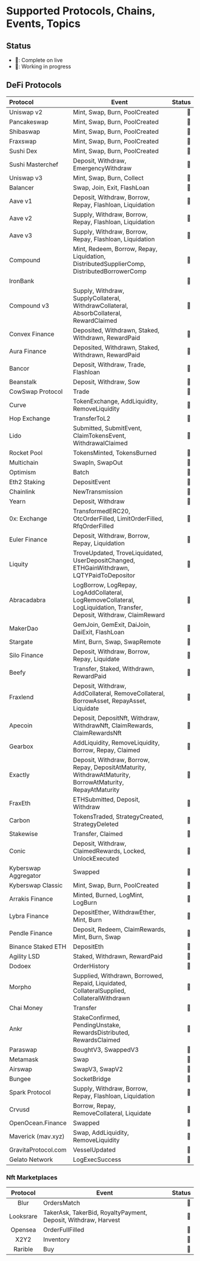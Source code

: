 # Supported Protocols, Chains, Events, Topics

## Status

- 🌱: Complete on live
- 🔨: Working in progress

## DeFi Protocols

| Protocol             | Event                                                                                                                | Status |
| :------------------- | -------------------------------------------------------------------------------------------------------------------- | -----: |
| Uniswap v2           | Mint, Swap, Burn, PoolCreated                                                                                        |     🌱 |
| Pancakeswap          | Mint, Swap, Burn, PoolCreated                                                                                        |     🌱 |
| Shibaswap            | Mint, Swap, Burn, PoolCreated                                                                                        |     🌱 |
| Fraxswap             | Mint, Swap, Burn, PoolCreated                                                                                        |     🌱 |
| Sushi Dex            | Mint, Swap, Burn, PoolCreated                                                                                        |     🌱 |
| Sushi Masterchef     | Deposit, Withdraw, EmergencyWithdraw                                                                                 |     🌱 |
| Uniswap v3           | Mint, Swap, Burn, Collect                                                                                            |     🌱 |
| Balancer             | Swap, Join, Exit, FlashLoan                                                                                          |     🌱 |
| Aave v1              | Deposit, Withdraw, Borrow, Repay, Flashloan, Liquidation                                                             |     🌱 |
| Aave v2              | Supply, Withdraw, Borrow, Repay, Flashloan, Liquidation                                                              |     🌱 |
| Aave v3              | Supply, Withdraw, Borrow, Repay, Flashloan, Liquidation                                                              |     🌱 |
| Compound             | Mint, Redeem, Borrow, Repay, Liquidation, DistributedSupplierComp, DistributedBorrowerComp                           |     🌱 |
| IronBank             |                                                                                                                      |     🌱 |
| Compound v3          | Supply, Withdraw, SupplyCollateral, WithdrawCollateral, AbsorbCollateral, RewardClaimed                              |     🌱 |
| Convex Finance       | Deposited, Withdrawn, Staked, Withdrawn, RewardPaid                                                                  |     🌱 |
| Aura Finance         | Deposited, Withdrawn, Staked, Withdrawn, RewardPaid                                                                  |     🌱 |
| Bancor               | Deposit, Withdraw, Trade, Flashloan                                                                                  |     🌱 |
| Beanstalk            | Deposit, Withdraw, Sow                                                                                               |     🌱 |
| CowSwap Protocol     | Trade                                                                                                                |     🌱 |
| Curve                | TokenExchange, AddLiquidity, RemoveLiquidity                                                                         |     🌱 |
| Hop Exchange         | TransferToL2                                                                                                         |     🌱 |
| Lido                 | Submitted, SubmitEvent, ClaimTokensEvent, WithdrawalClaimed                                                          |     🌱 |
| Rocket Pool          | TokensMinted, TokensBurned                                                                                           |     🌱 |
| Multichain           | SwapIn, SwapOut                                                                                                      |     🌱 |
| Optimism             | Batch                                                                                                                |     🌱 |
| Eth2 Staking         | DepositEvent                                                                                                         |     🌱 |
| Chainlink            | NewTransmission                                                                                                      |     🌱 |
| Yearn                | Deposit, Withdraw                                                                                                    |     🌱 |
| 0x: Exchange         | TransformedERC20, OtcOrderFilled, LimitOrderFilled, RfqOrderFilled                                                   |     🌱 |
| Euler Finance        | Deposit, Withdraw, Borrow, Repay, Liquidation                                                                        |     🌱 |
| Liquity              | TroveUpdated, TroveLiquidated, UserDepositChanged, ETHGainWithdrawn, LQTYPaidToDepositor                             |     🌱 |
| Abracadabra          | LogBorrow, LogRepay, LogAddCollateral, LogRemoveCollateral, LogLiquidation, Transfer, Deposit, Withdraw, ClaimReward |     🌱 |
| MakerDao             | GemJoin, GemExit, DaiJoin, DaiExit, FlashLoan                                                                        |     🌱 |
| Stargate             | Mint, Burn, Swap, SwapRemote                                                                                         |     🌱 |
| Silo Finance         | Deposit, Withdraw, Borrow, Repay, Liquidate                                                                          |     🌱 |
| Beefy                | Transfer, Staked, Withdrawn, RewardPaid                                                                              |     🌱 |
| Fraxlend             | Deposit, Withdraw, AddCollateral, RemoveCollateral, BorrowAsset, RepayAsset, Liquidate                               |     🌱 |
| Apecoin              | Deposit, DepositNft, Withdraw, WithdrawNft, ClaimRewards, ClaimRewardsNft                                            |     🌱 |
| Gearbox              | AddLiquidity, RemoveLiquidity, Borrow, Repay, Claimed                                                                |     🌱 |
| Exactly              | Deposit, Withdraw, Borrow, Repay, DepositAtMaturity, WithdrawAtMaturity, BorrowAtMaturity, RepayAtMaturity           |     🌱 |
| FraxEth              | ETHSubmitted, Deposit, Withdraw                                                                                      |     🌱 |
| Carbon               | TokensTraded, StrategyCreated, StrategyDeleted                                                                       |     🌱 |
| Stakewise            | Transfer, Claimed                                                                                                    |     🌱 |
| Conic                | Deposit, Withdraw, ClaimedRewards, Locked, UnlockExecuted                                                            |     🌱 |
| Kyberswap Aggregator | Swapped                                                                                                              |     🌱 |
| Kyberswap Classic    | Mint, Swap, Burn, PoolCreated                                                                                        |     🌱 |
| Arrakis Finance      | Minted, Burned, LogMint, LogBurn                                                                                     |     🌱 |
| Lybra Finance        | DepositEther, WithdrawEther, Mint, Burn                                                                              |     🌱 |
| Pendle Finance       | Deposit, Redeem, ClaimRewards, Mint, Burn, Swap                                                                      |     🌱 |
| Binance Staked ETH   | DepositEth                                                                                                           |     🌱 |
| Agility LSD          | Staked, Withdrawn, RewardPaid                                                                                        |     🌱 |
| Dodoex               | OrderHistory                                                                                                         |     🌱 |
| Morpho               | Supplied, Withdrawn, Borrowed, Repaid, Liquidated, CollateralSupplied, CollateralWithdrawn                           |     🌱 |
| Chai Money           | Transfer                                                                                                             |     🌱 |
| Ankr                 | StakeConfirmed, PendingUnstake, RewardsDistributed, RewardsClaimed                                                   |     🌱 |
| Paraswap             | BoughtV3, SwappedV3                                                                                                  |     🌱 |
| Metamask             | Swap                                                                                                                 |     🌱 |
| Airswap              | SwapV3, SwapV2                                                                                                       |     🌱 |
| Bungee               | SocketBridge                                                                                                         |     🌱 |
| Spark Protocol       | Supply, Withdraw, Borrow, Repay, Flashloan, Liquidation                                                              |     🌱 |
| Crvusd               | Borrow, Repay, RemoveCollateral, Liquidate                                                                           |     🌱 |
| OpenOcean.Finance    | Swapped                                                                                                              |     🌱 |
| Maverick (mav.xyz)   | Swap, AddLiquidity, RemoveLiquidity                                                                                  |     🌱 |
| GravitaProtocol.com  | VesselUpdated                                                                                                        |     🌱 |
| Gelato Network       | LogExecSuccess                                                                                                       |     🌱 |

### Nft Marketplaces

| Protocol  | Event                                                          | Status |
| :-------: | -------------------------------------------------------------- | -----: |
|   Blur    | OrdersMatch                                                    |     🌱 |
| Looksrare | TakerAsk, TakerBid, RoyaltyPayment, Deposit, Withdraw, Harvest |     🌱 |
|  Opensea  | OrderFullFilled                                                |     🌱 |
|   X2Y2    | Inventory                                                      |     🌱 |
|  Rarible  | Buy                                                            |     🌱 |

